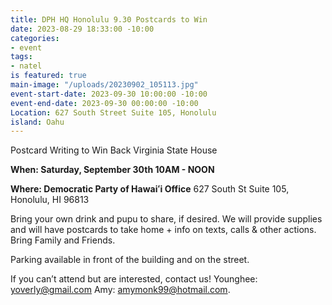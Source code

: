 ```yaml
---
title: DPH HQ Honolulu 9.30 Postcards to Win
date: 2023-08-29 18:33:00 -10:00
categories:
- event
tags:
- natel
is featured: true
main-image: "/uploads/20230902_105113.jpg"
event-start-date: 2023-09-30 10:00:00 -10:00
event-end-date: 2023-09-30 00:00:00 -10:00
Location: 627 South Street Suite 105, Honolulu
island: Oahu
---
```


Postcard Writing to Win Back Virginia State House

**When: Saturday, September 30th 10AM - NOON**

**Where: Democratic Party of Hawaiʻi Office** 627 South St Suite 105, Honolulu, HI 96813

Bring your own drink and pupu to share, if desired. We will provide supplies and will have postcards to take home + info on texts, calls & other actions. Bring Family and Friends.

Parking available in front of the building and on the street.

If you can’t attend but are interested, contact us! Younghee: yoverly@gmail.com Amy: amymonk99@hotmail.com.